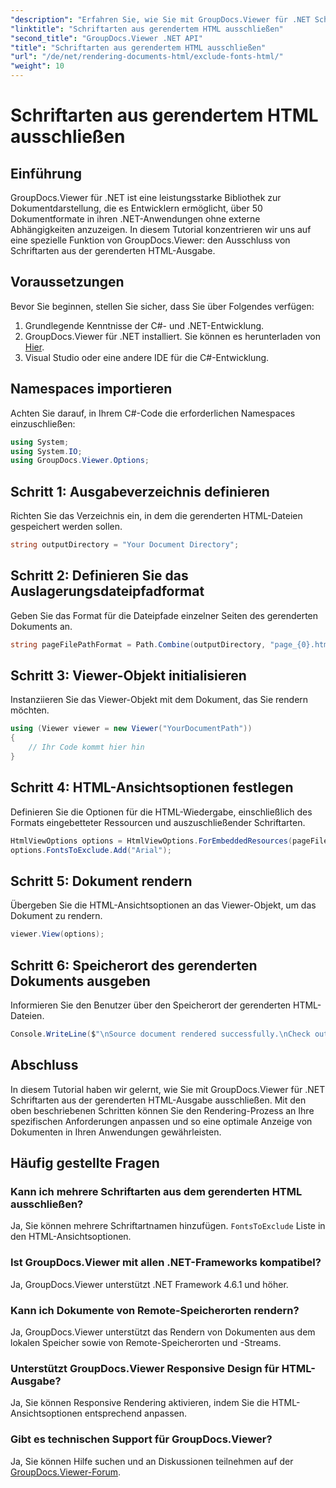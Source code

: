```yaml
---
"description": "Erfahren Sie, wie Sie mit GroupDocs.Viewer für .NET Schriftarten aus gerendertem HTML ausschließen. Folgen Sie dieser Schritt-für-Schritt-Anleitung für eine nahtlose Dokumentanzeige."
"linktitle": "Schriftarten aus gerendertem HTML ausschließen"
"second_title": "GroupDocs.Viewer .NET API"
"title": "Schriftarten aus gerendertem HTML ausschließen"
"url": "/de/net/rendering-documents-html/exclude-fonts-html/"
"weight": 10
---
```


# Schriftarten aus gerendertem HTML ausschließen

## Einführung
GroupDocs.Viewer für .NET ist eine leistungsstarke Bibliothek zur Dokumentdarstellung, die es Entwicklern ermöglicht, über 50 Dokumentformate in ihren .NET-Anwendungen ohne externe Abhängigkeiten anzuzeigen. In diesem Tutorial konzentrieren wir uns auf eine spezielle Funktion von GroupDocs.Viewer: den Ausschluss von Schriftarten aus der gerenderten HTML-Ausgabe. 
## Voraussetzungen
Bevor Sie beginnen, stellen Sie sicher, dass Sie über Folgendes verfügen:
1. Grundlegende Kenntnisse der C#- und .NET-Entwicklung.
2. GroupDocs.Viewer für .NET installiert. Sie können es herunterladen von [Hier](https://releases.groupdocs.com/viewer/net/).
3. Visual Studio oder eine andere IDE für die C#-Entwicklung.

## Namespaces importieren
Achten Sie darauf, in Ihrem C#-Code die erforderlichen Namespaces einzuschließen:
```csharp
using System;
using System.IO;
using GroupDocs.Viewer.Options;
```

## Schritt 1: Ausgabeverzeichnis definieren
Richten Sie das Verzeichnis ein, in dem die gerenderten HTML-Dateien gespeichert werden sollen.
```csharp
string outputDirectory = "Your Document Directory";
```
## Schritt 2: Definieren Sie das Auslagerungsdateipfadformat
Geben Sie das Format für die Dateipfade einzelner Seiten des gerenderten Dokuments an.
```csharp
string pageFilePathFormat = Path.Combine(outputDirectory, "page_{0}.html");
```
## Schritt 3: Viewer-Objekt initialisieren
Instanziieren Sie das Viewer-Objekt mit dem Dokument, das Sie rendern möchten.
```csharp
using (Viewer viewer = new Viewer("YourDocumentPath"))
{
    // Ihr Code kommt hier hin
}
```
## Schritt 4: HTML-Ansichtsoptionen festlegen
Definieren Sie die Optionen für die HTML-Wiedergabe, einschließlich des Formats eingebetteter Ressourcen und auszuschließender Schriftarten.
```csharp
HtmlViewOptions options = HtmlViewOptions.ForEmbeddedResources(pageFilePathFormat);
options.FontsToExclude.Add("Arial");
```
## Schritt 5: Dokument rendern
Übergeben Sie die HTML-Ansichtsoptionen an das Viewer-Objekt, um das Dokument zu rendern.
```csharp
viewer.View(options);
```
## Schritt 6: Speicherort des gerenderten Dokuments ausgeben
Informieren Sie den Benutzer über den Speicherort der gerenderten HTML-Dateien.
```csharp
Console.WriteLine($"\nSource document rendered successfully.\nCheck output in {outputDirectory}.");
```

## Abschluss
In diesem Tutorial haben wir gelernt, wie Sie mit GroupDocs.Viewer für .NET Schriftarten aus der gerenderten HTML-Ausgabe ausschließen. Mit den oben beschriebenen Schritten können Sie den Rendering-Prozess an Ihre spezifischen Anforderungen anpassen und so eine optimale Anzeige von Dokumenten in Ihren Anwendungen gewährleisten.
## Häufig gestellte Fragen
### Kann ich mehrere Schriftarten aus dem gerenderten HTML ausschließen?
Ja, Sie können mehrere Schriftartnamen hinzufügen. `FontsToExclude` Liste in den HTML-Ansichtsoptionen.
### Ist GroupDocs.Viewer mit allen .NET-Frameworks kompatibel?
Ja, GroupDocs.Viewer unterstützt .NET Framework 4.6.1 und höher.
### Kann ich Dokumente von Remote-Speicherorten rendern?
Ja, GroupDocs.Viewer unterstützt das Rendern von Dokumenten aus dem lokalen Speicher sowie von Remote-Speicherorten und -Streams.
### Unterstützt GroupDocs.Viewer Responsive Design für HTML-Ausgabe?
Ja, Sie können Responsive Rendering aktivieren, indem Sie die HTML-Ansichtsoptionen entsprechend anpassen.
### Gibt es technischen Support für GroupDocs.Viewer?
Ja, Sie können Hilfe suchen und an Diskussionen teilnehmen auf der [GroupDocs.Viewer-Forum](https://forum.groupdocs.com/c/viewer/9).
